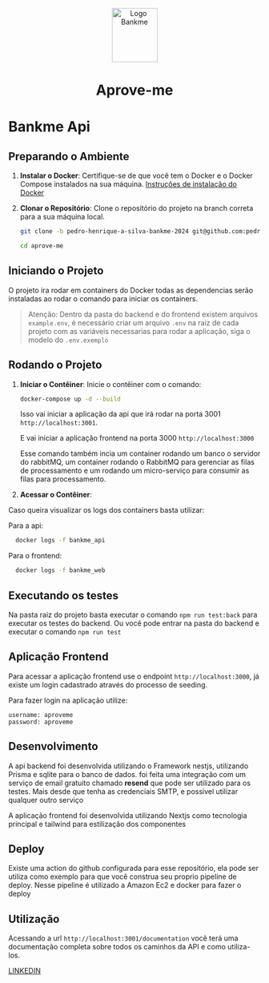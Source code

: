 <p align="center">
  <img src="./assets/logo-bankme.png" alt="Logo Bankme" width="91" height="108">
</p>
<h1 align="center">
  Aprove-me
</h1>


# Bankme Api

## Preparando o Ambiente

1. **Instalar o Docker**: Certifique-se de que você tem o Docker e o Docker Compose instalados na sua máquina. [Instruções de instalação do Docker](https://docs.docker.com/get-docker/)

2. **Clonar o Repositório**: Clone o repositório do projeto na branch correta para a sua máquina local.

    ```bash
    git clone -b pedro-henrique-a-silva-bankme-2024 git@github.com:pedro-henrique-a-silva/aprove-me.git

    cd aprove-me
    ```

## Iniciando o Projeto

O projeto ira rodar em containers do Docker todas as dependencias serão instaladas ao rodar o comando para iniciar os containers.

> Atenção: Dentro da pasta do backend e do frontend existem arquivos `example.env`, é necessário criar um arquivo `.env` na raiz de cada projeto com as variáveis necessarias para rodar a aplicação, siga o modelo do `.env.exemplo`

## Rodando o Projeto


1. **Iniciar o Contêiner**: Inicie o contêiner com o comando:

    ```bash
    docker-compose up -d --build
    ```

    Isso vai iniciar a aplicação da api que irá rodar na porta 3001 `http://localhost:3001`.

    E vai iniciar a aplicação frontend na porta 3000 `http://localhost:3000`

    Esse comando também incia um container rodando um banco o servidor do rabbitMQ, um container rodando o RabbitMQ para gerenciar as filas de processamento e um rodando um micro-serviço para consumir as filas para processamento.

2. **Acessar o Contêiner**:

Caso queira visualizar os logs dos containers basta utilizar:
 
  Para a api:

  ```bash
    docker logs -f bankme_api
  ```

  Para o frontend: 

  ```bash
    docker logs -f bankme_web
  ```

## Executando os testes

Na pasta raiz do projeto basta executar o comando `npm run test:back` para executar os testes do backend. Ou você pode entrar na pasta do backend e executar o comando `npm run test`

## Aplicação Frontend

Para acessar a aplicação frontend use o endpoint `http://localhost:3000`, já existe um login cadastrado através do processo de seeding.

Para fazer login na aplicação utilize: 

```
username: aproveme
password: aproveme
```

## Desenvolvimento

A api backend foi desenvolvida utilizando o Framework nestjs, utilizando Prisma e sqlite para o banco de dados.
foi feita uma integração com um serviço de email gratuito chamado **resend** que pode ser utilizado para os testes.
Mais desde que tenha as credenciais SMTP, e possivel utilizar qualquer outro serviço

A aplicação frontend foi desenvolvida utilizando Nextjs como tecnologia principal e tailwind para estilização dos componentes

## Deploy

Existe uma action do github configurada para esse repositório, ela pode ser utiliza como exemplo para que você construa seu proprio pipeline de deploy. Nesse pipeline é utilizado a Amazon Ec2 e docker para fazer o deploy

## Utilização

Acessando a url `http://localhost:3001/documentation` você terá uma documentação completa sobre todos os caminhos da API e como utiliza-los.

[LINKEDIN](https://www.linkedin.com/in/pedro-henrique-a-silva)